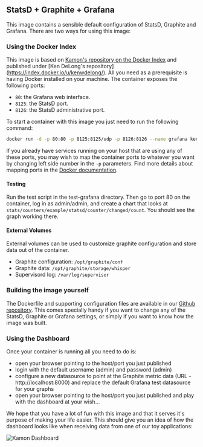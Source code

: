StatsD + Graphite + Grafana
---------------------------

This image contains a sensible default configuration of StatsD, Graphite and Grafana. There are two ways
for using this image:


### Using the Docker Index ###

This image is based on [Kamon's repository on the Docker Index](https://index.docker.io/u/kamon/) and published under [Ken DeLong's repository]
(https://index.docker.io/u/kenwdelong/). All you need as a prerequisite is having Docker installed on your machine. 
The container exposes the following ports:

- `80`: the Grafana web interface.
- `8125`: the StatsD port.
- `8126`: the StatsD administrative port.

To start a container with this image you just need to run the following command:

```bash
docker run -d -p 80:80 -p 8125:8125/udp -p 8126:8126 --name grafana kenwdelong/grafana_graphite:latest
```

If you already have services running on your host that are using any of these ports, you may wish to map the container
ports to whatever you want by changing left side number in the `-p` parameters. Find more details about mapping ports
in the [Docker documentation](http://docs.docker.io/use/port_redirection/#port-redirection).

#### Testing ####
Run the test script in the test-grafana directory.  Then go to port 80 on the container, log in as admin/admin, and create a chart that looks at `stats/counters/example/statsd/counter/changed/count`.  You should see the graph working there.

#### External Volumes ####
External volumes can be used to customize graphite configuration and store data out of the container.

- Graphite configuration: `/opt/graphite/conf`
- Graphite data: `/opt/graphite/storage/whisper`
- Supervisord log: `/var/log/supervisor`

### Building the image yourself ###

The Dockerfile and supporting configuration files are available in our [Github repository](https://github.com/kenwdelong/docker-grafana-graphite).
This comes specially handy if you want to change any of the StatsD, Graphite or Grafana settings, or simply if you want
to know how the image was built.


### Using the Dashboard ###

Once your container is running all you need to do is:
- open your browser pointing to the host/port you just published
- login with the default username (admin) and password (admin)
- configure a new datasource to point at the Graphite metric data (URL - http://localhost:8000) and replace the default Grafana test datasource for your graphs
- open your browser pointing to the host/port you just published and play with the dashboard at your wish...

We hope that you have a lot of fun with this image and that it serves it's
purpose of making your life easier. This should give you an idea of how the dashboard looks like when receiving data
from one of our toy applications:

![Kamon Dashboard](http://kamon.io/assets/img/kamon-statsd-grafana.png)
